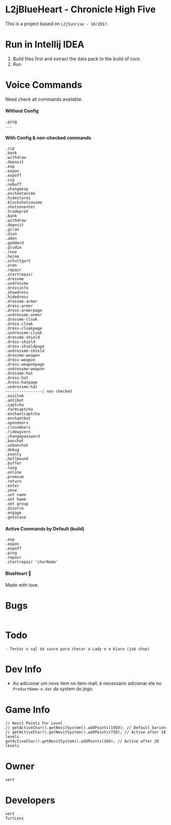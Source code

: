 # L2jBlueHeart - Chronicle High Five
This is a project based on `L2jSunrise - 10/2017`.

# Run in Intellij IDEA
1. Build files first and extract the data pack to the build of core.
1. Run

# Voice Commands
Need check all commands available.

#### Without Config
```
.ping
...
```
#### With Config &  non-checked commands
```
.ccp
.bank
.withdraw
.deposit
.exp
.expon
.expoff
.ccp
.nobuff
.changeexp
.enchantanime
.hidestores
.blockshotsanime
.shotsonenter
.tradeprot
.bank
.withdraw
.deposit
.giran
.dion
.aden
.goddard
.gludio
.rune
.heine
.schuttgart
.oren
.repair
.startrepair
.dressme
.undressme
.dressinfo
.showdress
.hidedress
.dressme-armor
.dress-armor
.dress-armorpage
.undressme-armor
.dressme-cloak
.dress-cloak
.dress-cloakpage
.undressme-cloak
.dressme-shield
.dress-shield
.dress-shieldpage
.undressme-shield
.dressme-weapon
.dress-weapon
.dress-weaponpage
.undressme-weapon
.dressme-hat
.dress-hat
.dress-hatpage
.undressme-hat
----------------| non checked
.aioitem
.antibot
.captcha
.farmcaptcha
.enchantcaptcha
.enchantbot
.opendoors
.closedoors
.ridewyvern
.changepassword
.banchat
.unbanchat
.debug
.evenly
.hellbound
.buffer
.lang
.online
.premium
.return
.enter
.zone
.set name
.set home
.set group
.divorce
.engage
.gotolove
```
#### Active Commands by Default (build)
```
.exp
.expon
.expoff
.ping
.repair
.startrepair 'charName'
```

#### BlueHeart 💙
Made with love.

# Bugs
```

```

# Todo
```
- Testar o sql da soure para checar a Lady e a Kiara (job shop)
```

# Dev Info
* Ao adicionar um novo item no item-mall, é necessário adicionar ele no `ProductName-e.dat` da system do jogo.

# Game Info
```
// Nevit Points For Level
// getActiveChar().getNevitSystem().addPoints(1950); // Default barion
// getActiveChar().getNevitSystem().addPoints(720); // Active after 10 levels
getActiveChar().getNevitSystem().addPoints(360); // Active after 20 levels
```

# Owner
`vert`

# Developers
```
vert
TurtLess
```

